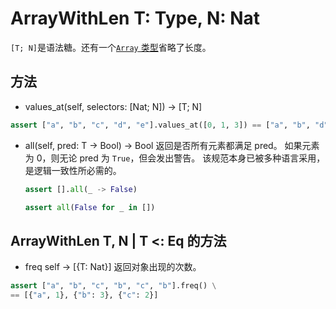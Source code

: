 # ArrayWithLen T: Type, N: Nat

`[T; N]`是语法糖。还有一个[`Array` 类型](./Array.md)省略了长度。

## 方法

* values_at(self, selectors: [Nat; N]) -> [T; N]

```python
assert ["a", "b", "c", "d", "e"].values_at([0, 1, 3]) == ["a", "b", "d"]
```

* all(self, pred: T -> Bool) -> Bool
  返回是否所有元素都满足 pred。
   如果元素为 0，则无论 pred 为 `True`，但会发出警告。
   该规范本身已被多种语言采用，是逻辑一致性所必需的。

  ```python
  assert [].all(_ -> False)
  ```

  ```python
  assert all(False for _ in [])
  ```

## ArrayWithLen T, N | T <: Eq 的方法

* freq self -> [{T: Nat}]
  返回对象出现的次数。

```python
assert ["a", "b", "c", "b", "c", "b"].freq() \
== [{"a", 1}, {"b": 3}, {"c": 2}]
```
